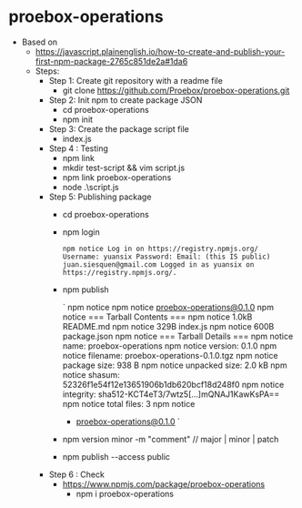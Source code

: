# proebox-operations

* Based on
    - https://javascript.plainenglish.io/how-to-create-and-publish-your-first-npm-package-2765c851de2a#1da6
    - Steps:
        - Step 1: Create git repository with a readme file
            - git clone https://github.com/Proebox/proebox-operations.git
        - Step 2: Init npm to create package JSON
            - cd proebox-operations
            - npm init
        - Step 3: Create the package script file
            - index.js
        - Step 4 : Testing
            - npm link
            - mkdir test-script && vim script.js
            - npm link proebox-operations
            - node .\script.js
        - Step 5: Publishing package
            - cd proebox-operations
            - npm login

                ` npm notice Log in on https://registry.npmjs.org/
                Username: yuansix
                Password:
                Email: (this IS public) juan.siesquen@gmail.com
                Logged in as yuansix on https://registry.npmjs.org/.
                `
            - npm publish
            
                ` npm notice
                npm notice proebox-operations@0.1.0
                npm notice === Tarball Contents ===
                npm notice 1.0kB README.md
                npm notice 329B  index.js
                npm notice 600B  package.json
                npm notice === Tarball Details ===
                npm notice name:          proebox-operations
                npm notice version:       0.1.0
                npm notice filename:      proebox-operations-0.1.0.tgz
                npm notice package size:  938 B
                npm notice unpacked size: 2.0 kB
                npm notice shasum:        52326f1e54f12e13651906b1db620bcf18d248f0
                npm notice integrity:     sha512-KCT4eT3/7wtz5[...]mQNAJ1KawKsPA==
                npm notice total files:   3
                npm notice
                + proebox-operations@0.1.0
                `
            - npm version minor -m "comment"    // major | minor | patch
            - npm publish --access public
        - Step 6 : Check
            - https://www.npmjs.com/package/proebox-operations
                - npm i proebox-operations